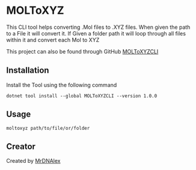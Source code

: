 


# MOLToXYZ
This CLI tool helps converting .Mol files to .XYZ files. When given the path to a File it will convert it. If Given a folder path it will loop through all files within it and convert each Mol to XYZ

This project can also be found through GitHub [MOLToXYZCLI](https://github.com/Nano-DNA-Studios/MOLToXYZCLI)

## Installation
Install the Tool using the following command
```
dotnet tool install --global MOLToXYZCLI --version 1.0.0
```


## Usage

```
moltoxyz path/to/file/or/folder
```


## Creator
Created by [MrDNAlex](https://github.com/MrDNAlex)
